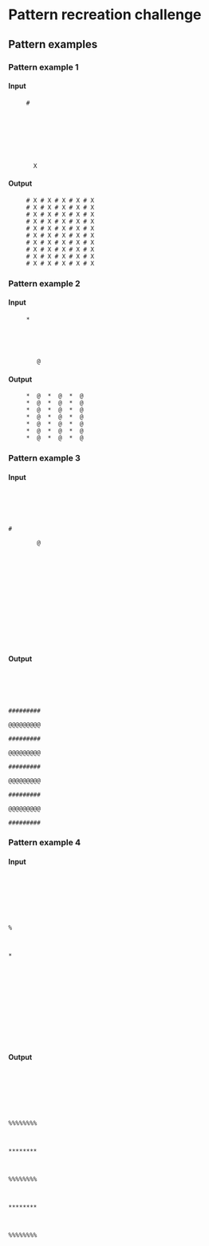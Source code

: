 # Pattern recreation challenge

## Pattern examples

### Pattern example 1
#### Input
```ascii
     #                   
                         
                         
                         
                         
                         
                         
                         
                         
       X                 
```

#### Output
```ascii
     # X # X # X # X # X 
     # X # X # X # X # X 
     # X # X # X # X # X 
     # X # X # X # X # X 
     # X # X # X # X # X 
     # X # X # X # X # X 
     # X # X # X # X # X 
     # X # X # X # X # X 
     # X # X # X # X # X 
     # X # X # X # X # X 
```

### Pattern example 2
#### Input
```ascii
     *                 
                       
                       
                       
                       
                       
        @              
```

#### Output
```ascii
     *  @  *  @  *  @  
     *  @  *  @  *  @  
     *  @  *  @  *  @  
     *  @  *  @  *  @  
     *  @  *  @  *  @  
     *  @  *  @  *  @  
     *  @  *  @  *  @  
```

### Pattern example 3
#### Input
```ascii
         
         
         
         
         
#        
         
        @
         
         
         
         
         
         
         
         
         
         
         
         
         
         
```

#### Output
```ascii
         
         
         
         
         
#########
         
@@@@@@@@@
         
#########
         
@@@@@@@@@
         
#########
         
@@@@@@@@@
         
#########
         
@@@@@@@@@
         
#########
```

### Pattern example 4
#### Input
```ascii
        
        
        
        
        
        
        
%       
        
        
        
*       
        
        
        
        
        
        
        
        
        
        
        
        
```

#### Output
```ascii
        
        
        
        
        
        
        
%%%%%%%%
        
        
        
********
        
        
        
%%%%%%%%
        
        
        
********
        
        
        
%%%%%%%%
```

